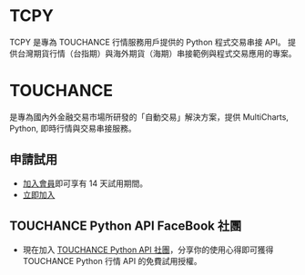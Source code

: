 # TCPY
TCPY 是專為 TOUCHANCE 行情服務用戶提供的 Python 程式交易串接 API。
提供台灣期貨行情（台指期）與海外期貨（海期）串接範例與程式交易應用的專案。

# TOUCHANCE
是專為國內外金融交易市場所研發的「自動交易」解決方案，提供 MultiCharts, Python, 即時行情與交易串接服務。

## 申請試用
- [加入會員](https://www.touchance.com.tw)即可享有 14 天試用期間。
- [立即加入](https://www.touchance.com.tw/signup)

## TOUCHANCE Python API FaceBook 社團
- 現在加入 [TOUCHANCE Python API 社團](https://www.facebook.com/groups/508068750594807)，分享你的使用心得即可獲得 TOUCHANCE Python 行情 API 的免費試用授權。
